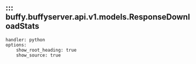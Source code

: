 ## ::: buffy.buffyserver.api.v1.models.ResponseDownloadStats
    handler: python
    options:
        show_root_heading: true
        show_source: true